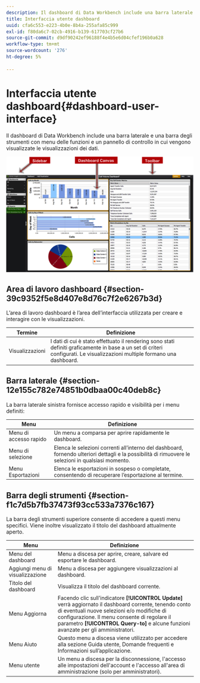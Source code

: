```yaml
---
description: Il dashboard di Data Workbench include una barra laterale e una barra degli strumenti con menu delle funzioni e un pannello di controllo in cui vengono visualizzate le visualizzazioni dei dati.
title: Interfaccia utente dashboard
uuid: cfa6c553-e223-4b0e-8b4a-255afa85c999
exl-id: f80da6c7-02cb-4916-b139-617703cf27b6
source-git-commit: d9df90242ef96188f4e4b5e6d04cfef196b0a628
workflow-type: tm+mt
source-wordcount: '276'
ht-degree: 5%

---
```


# Interfaccia utente dashboard{#dashboard-user-interface}

Il dashboard di Data Workbench include una barra laterale e una barra degli strumenti con menu delle funzioni e un pannello di controllo in cui vengono visualizzate le visualizzazioni dei dati.

![](assets/dashboard_ui.png)

## Area di lavoro dashboard {#section-39c9352f5e8d407e8d76c7f2e6267b3d}

L’area di lavoro dashboard è l’area dell’interfaccia utilizzata per creare e interagire con le visualizzazioni.

| Termine | Definizione |
|---|---|
| Visualizzazioni | I dati di cui è stato effettuato il rendering sono stati definiti graficamente in base a un set di criteri configurati. Le visualizzazioni multiple formano una dashboard. |

## Barra laterale {#section-12e155c782e74851b0dbaa00c40deb8c}

La barra laterale sinistra fornisce accesso rapido e visibilità per i menu definiti:

| Menu | Definizione |
|---|---|
| Menu di accesso rapido | Un menu a comparsa per aprire rapidamente le dashboard. |
| Menu di selezione | Elenca le selezioni correnti all’interno del dashboard, fornendo ulteriori dettagli e la possibilità di rimuovere le selezioni in qualsiasi momento. |
| Menu Esportazioni | Elenca le esportazioni in sospeso o completate, consentendo di recuperare l’esportazione al termine. |

## Barra degli strumenti {#section-f1c7d5b7fb37473f93cc533a7376c167}

La barra degli strumenti superiore consente di accedere a questi menu specifici. Viene inoltre visualizzato il titolo del dashboard attualmente aperto.

| Menu | Definizione |
|---|---|
| Menu del dashboard | Menu a discesa per aprire, creare, salvare ed esportare le dashboard. |
| Aggiungi menu di visualizzazione | Menu a discesa per aggiungere visualizzazioni al dashboard. |
| Titolo del dashboard | Visualizza il titolo del dashboard corrente. |
| Menu Aggiorna | Facendo clic sull&#39;indicatore **[!UICONTROL Update]** verrà aggiornato il dashboard corrente, tenendo conto di eventuali nuove selezioni e/o modifiche di configurazione. Il menu consente di regolare il parametro **[!UICONTROL Query-to]** e alcune funzioni avanzate per gli amministratori. |
| Menu Aiuto | Questo menu a discesa viene utilizzato per accedere alla sezione Guida utente, Domande frequenti e Informazioni sull’applicazione. |
| Menu utente | Un menu a discesa per la disconnessione, l&#39;accesso alle impostazioni dell&#39;account e l&#39;accesso all&#39;area di amministrazione (solo per amministratori). |
